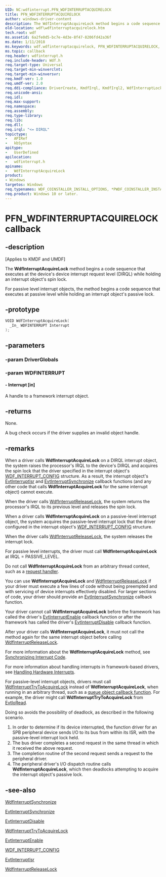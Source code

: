 ```yaml
---
UID: NC:wdfinterrupt.PFN_WDFINTERRUPTACQUIRELOCK
title: PFN_WDFINTERRUPTACQUIRELOCK
author: windows-driver-content
description: The WdfInterruptAcquireLock method begins a code sequence that executes at the device's device interrupt request level (DIRQL) while holding an interrupt object's spin lock.
old-location: wdf\wdfinterruptacquirelock.htm
tech.root: wdf
ms.assetid: 6a2fe0d5-bc7e-4d3e-8f47-8206fd42a36f
ms.date: 1/11/2018
ms.keywords: wdf.wdfinterruptacquirelock, PFN_WDFINTERRUPTACQUIRELOCK, WdfInterruptAcquireLock callback function, WdfInterruptAcquireLock, wdfinterrupt/WdfInterruptAcquireLock, DFInterruptObjectRef_9d3cd9a1-801c-437a-b1df-7e2819d1465a.xml, kmdf.wdfinterruptacquirelock
ms.topic: callback
req.header: wdfinterrupt.h
req.include-header: Wdf.h
req.target-type: Universal
req.target-min-winverclnt:
req.target-min-winversvr:
req.kmdf-ver: 1.0
req.umdf-ver: 2.0
req.ddi-compliance: DriverCreate, KmdfIrql, KmdfIrql2, WdfInterruptLock, WdfInterruptLockRelease
req.unicode-ansi:
req.idl:
req.max-support:
req.namespace:
req.assembly:
req.type-library:
req.lib:
req.dll:
req.irql: "<= DIRQL"
topictype:
-	APIRef
-	kbSyntax
apitype:
-	UserDefined
apilocation:
-	wdfinterrupt.h
apiname:
-	WdfInterruptAcquireLock
product:
- Windows
targetos: Windows
req.typenames: WDF_COINSTALLER_INSTALL_OPTIONS, *PWDF_COINSTALLER_INSTALL_OPTIONS
req.product: Windows 10 or later.
---
```


# PFN_WDFINTERRUPTACQUIRELOCK callback


## -description


<p class="CCE_Message">[Applies to KMDF and UMDF]</p>

The <b>WdfInterruptAcquireLock</b> method begins a code sequence that executes at the device's device interrupt request level (DIRQL) while holding an interrupt object's spin lock.

For passive level interrupt objects, the method begins a code sequence that executes at passive level while holding an interrupt object's passive lock.




## -prototype


```cpp
VOID WdfInterruptAcquireLock(
  _In_ WDFINTERRUPT Interrupt
);
```


## -parameters




### -param DriverGlobals



### -param WDFINTERRUPT






#### - Interrupt [in]

A handle to a framework interrupt object.


## -returns


None.

A bug check occurs if the driver supplies an invalid object handle.





## -remarks


When a driver calls <b>WdfInterruptAcquireLock</b> on a DIRQL interrupt object, the system raises the processor's IRQL to the device's DIRQL and acquires the spin lock that the driver specified in the interrupt object's <a href="..\wdfinterrupt\ns-wdfinterrupt-_wdf_interrupt_config.md">WDF_INTERRUPT_CONFIG</a> structure. As a result, the interrupt object's <a href="..\wdfinterrupt\nc-wdfinterrupt-evt_wdf_interrupt_isr.md">EvtInterruptIsr</a> and <a href="..\wdfinterrupt\nc-wdfinterrupt-evt_wdf_interrupt_synchronize.md">EvtInterruptSynchronize</a> callback functions (and any other code that calls <b>WdfInterruptAcquireLock</b> for the same interrupt object) cannot execute.

When the driver calls <a href="https://msdn.microsoft.com/library/windows/hardware/ff547376">WdfInterruptReleaseLock</a>, the system returns the processor's IRQL to its previous level and releases the spin lock.

When a driver calls <b>WdfInterruptAcquireLock</b> on a passive-level interrupt object, the system acquires the passive-level interrupt lock that the driver configured in the interrupt object's <a href="..\wdfinterrupt\ns-wdfinterrupt-_wdf_interrupt_config.md">WDF_INTERRUPT_CONFIG</a> structure.

When the driver calls <a href="https://msdn.microsoft.com/library/windows/hardware/ff547376">WdfInterruptReleaseLock</a>, the system releases the interrupt lock.

For passive level interrupts, the driver must call <b>WdfInterruptAcquireLock</b> at IRQL = PASSIVE_LEVEL.

Do not call <b>WdfInterruptAcquireLock</b> from an arbitrary thread context,  such as a <a href="https://docs.microsoft.com/windows-hardware/drivers/wdf/request-handlers">request handler</a>.

You can use <b>WdfInterruptAcquireLock</b> and <a href="https://msdn.microsoft.com/library/windows/hardware/ff547376">WdfInterruptReleaseLock</a> if your driver must execute a few lines of code without being preempted and with servicing of device interrupts effectively disabled. For larger sections of code, your driver should provide an <a href="..\wdfinterrupt\nc-wdfinterrupt-evt_wdf_interrupt_synchronize.md">EvtInterruptSynchronize</a> callback function.

Your driver cannot call <b>WdfInterruptAcquireLock</b> before the framework has called the driver's <a href="..\wdfinterrupt\nc-wdfinterrupt-evt_wdf_interrupt_enable.md">EvtInterruptEnable</a> callback function or after the framework has called the driver's <a href="..\wdfinterrupt\nc-wdfinterrupt-evt_wdf_interrupt_disable.md">EvtInterruptDisable</a> callback function.

After your driver calls <b>WdfInterruptAcquireLock</b>, it must not call the method again for the same interrupt object before calling <a href="https://msdn.microsoft.com/library/windows/hardware/ff547376">WdfInterruptReleaseLock</a>.

For more information about the <b>WdfInterruptAcquireLock</b> method, see <a href="https://msdn.microsoft.com/a24477dc-f75d-4ab6-8695-d8a85247e276">Synchronizing Interrupt Code</a>.

For more information about handling interrupts in framework-based drivers, see <a href="https://msdn.microsoft.com/08460510-6e5f-4c02-8086-9caa9b4b4c2d">Handling Hardware Interrupts</a>.

For passive-level interrupt objects, drivers must call <a href="..\wdfinterrupt\nf-wdfinterrupt-wdfinterrupttrytoacquirelock.md">WdfInterruptTryToAcquireLock</a> instead of <b>WdfInterruptAcquireLock</b>, when running in an arbitrary thread, such as a <a href="https://msdn.microsoft.com/5C311AF5-A67A-4F97-8605-1DD16C9D7839">queue object callback function</a>. For example, the driver might call <b>WdfInterruptTryToAcquireLock</b> from <a href="..\wdfio\nc-wdfio-evt_wdf_io_queue_io_read.md">EvtIoRead</a>.

Doing so avoids the possibility of deadlock, as described in the following scenario.
<ol>
<li>In order to determine if its device interrupted, the function driver for an SPB peripheral device sends I/O to its bus from within its ISR, with the passive-level interrupt lock held.</li>
<li>  The bus driver completes a second request in the same thread in which it received the above request.</li>
<li>The completion routine of the second request sends a request to the peripheral driver.</li>
<li>  The peripheral driver's I/O dispatch routine calls <b>WdfInterruptAcquireLock</b>, which then deadlocks attempting to acquire the interrupt object's passive lock.</li>
</ol>


## -see-also

<a href="..\wdfinterrupt\nf-wdfinterrupt-wdfinterruptsynchronize.md">WdfInterruptSynchronize</a>

<a href="..\wdfinterrupt\nc-wdfinterrupt-evt_wdf_interrupt_synchronize.md">EvtInterruptSynchronize</a>

<a href="..\wdfinterrupt\nc-wdfinterrupt-evt_wdf_interrupt_disable.md">EvtInterruptDisable</a>

<a href="..\wdfinterrupt\nf-wdfinterrupt-wdfinterrupttrytoacquirelock.md">WdfInterruptTryToAcquireLock</a>

<a href="..\wdfinterrupt\nc-wdfinterrupt-evt_wdf_interrupt_enable.md">EvtInterruptEnable</a>

<a href="..\wdfinterrupt\ns-wdfinterrupt-_wdf_interrupt_config.md">WDF_INTERRUPT_CONFIG</a>

<a href="..\wdfinterrupt\nc-wdfinterrupt-evt_wdf_interrupt_isr.md">EvtInterruptIsr</a>

<a href="https://msdn.microsoft.com/library/windows/hardware/ff547376">WdfInterruptReleaseLock</a>

 

 


